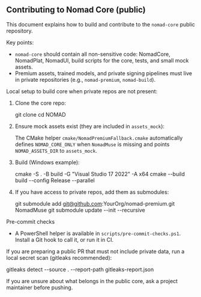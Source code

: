## Contributing to Nomad Core (public)

This document explains how to build and contribute to the `nomad-core` public repository.

Key points:

- `nomad-core` should contain all non-sensitive code: NomadCore, NomadPlat, NomadUI, build scripts for the core, tests, and small mock assets.
- Premium assets, trained models, and private signing pipelines must live in private repositories (e.g., `nomad-premium`, `nomad-build`).

Local setup to build core when private repos are not present:

1. Clone the core repo:

   git clone <public-core-url>
   cd NOMAD

2. Ensure mock assets exist (they are included in `assets_mock`):

   The CMake helper `cmake/NomadPremiumFallback.cmake` automatically defines `NOMAD_CORE_ONLY` when `NomadMuse` is missing and points `NOMAD_ASSETS_DIR` to `assets_mock`.

3. Build (Windows example):

   cmake -S . -B build -G "Visual Studio 17 2022" -A x64
   cmake --build build --config Release --parallel

4. If you have access to private repos, add them as submodules:

   git submodule add git@github.com:YourOrg/nomad-premium.git NomadMuse
   git submodule update --init --recursive

Pre-commit checks
 - A PowerShell helper is available in `scripts/pre-commit-checks.ps1`. Install a Git hook to call it, or run it in CI.

If you are preparing a public PR that must not include private data, run a local secret scan (gitleaks recommended):

  gitleaks detect --source . --report-path gitleaks-report.json

If you are unsure about what belongs in the public core, ask a project maintainer before pushing.
